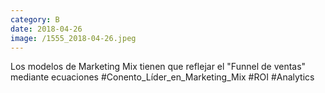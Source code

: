 ```yaml
--- 
category: B 
date: 2018-04-26 
image: /1555_2018-04-26.jpeg 
--- 
```


Los modelos de Marketing Mix tienen que reflejar el "Funnel de ventas" mediante ecuaciones #Conento_Líder_en_Marketing_Mix #ROI #Analytics